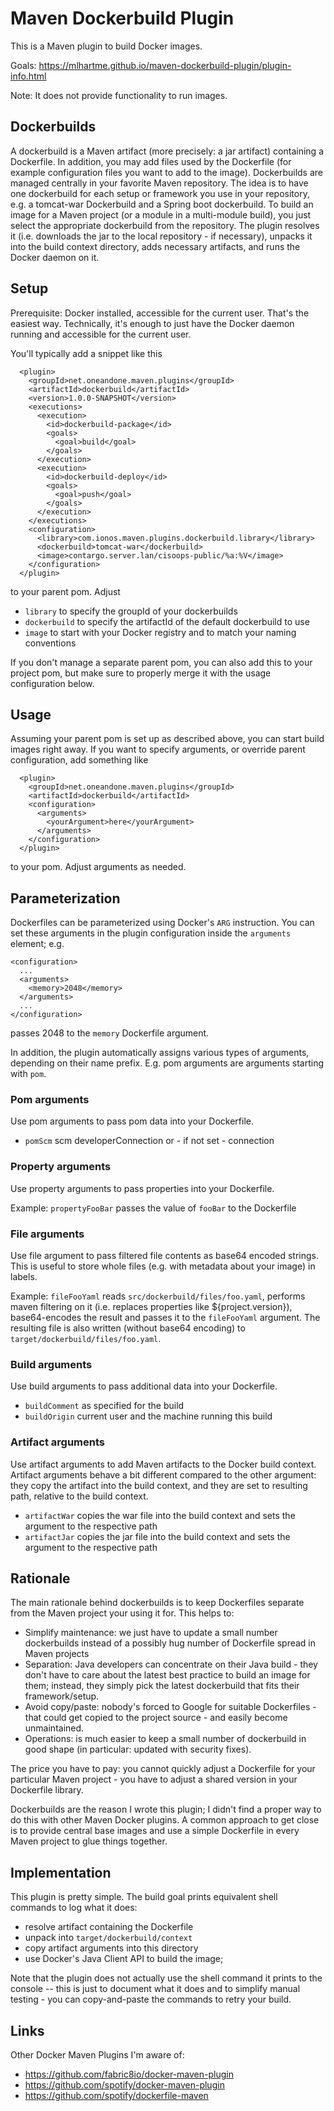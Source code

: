 # Maven Dockerbuild Plugin

This is a Maven plugin to build Docker images.

Goals: https://mlhartme.github.io/maven-dockerbuild-plugin/plugin-info.html

Note: It does not provide functionality to run images.

## Dockerbuilds

A dockerbuild is a Maven artifact (more precisely: a jar artifact) containing a Dockerfile. In addition, you may add files used by the Dockerfile
(for example configuration files you want to add to the image). Dockerbuilds are managed centrally in your favorite Maven repository. The idea is to
have one dockerbuild for each setup or framework you use in your repository, e.g. a tomcat-war Dockerbuild and a Spring boot dockerbuild.
To build an image for a Maven project (or a module in a multi-module build), you just select the appropriate dockerbuild from the repository.
The plugin resolves it (i.e. downloads the jar to the local repository - if necessary), unpacks it into the build context directory, adds
necessary artifacts, and runs the Docker daemon on it.

## Setup

Prerequisite: Docker installed, accessible for the current user.
That's the easiest way. Technically, it's enough to just have the Docker daemon running and accessible for the current user.

You'll typically add a snippet like this

      <plugin>
        <groupId>net.oneandone.maven.plugins</groupId>
        <artifactId>dockerbuild</artifactId>
        <version>1.0.0-SNAPSHOT</version>
        <executions>
          <execution>
            <id>dockerbuild-package</id>
            <goals>
              <goal>build</goal>
            </goals>
          </execution>
          <execution>
            <id>dockerbuild-deploy</id>
            <goals>
              <goal>push</goal>
            </goals>
          </execution>
        </executions>
        <configuration>
          <library>com.ionos.maven.plugins.dockerbuild.library</library>
          <dockerbuild>tomcat-war</dockerbuild>
          <image>contargo.server.lan/cisoops-public/%a:%V</image>
        </configuration>
      </plugin>

to your parent pom. Adjust
* `library` to specify the groupId of your dockerbuilds
* `dockerbuild` to specify the artifactId of the default dockerbuild to use
* `image` to start with your Docker registry and to match your naming conventions

If you don't manage a separate parent pom, you can also add this to your project pom, but make sure to properly merge
it with the usage configuration below.


## Usage

Assuming your parent pom is set up as described above, you can start build images right away. If you want to specify arguments,
or override parent configuration, add something like

      <plugin>
        <groupId>net.oneandone.maven.plugins</groupId>
        <artifactId>dockerbuild</artifactId>
        <configuration>
          <arguments>
            <yourArgument>here</yourArgument>
          </arguments>
        </configuration>
      </plugin>

to your pom. Adjust arguments as needed.


## Parameterization

Dockerfiles can be parameterized using Docker's `ARG` instruction. You can set these arguments in the plugin configuration inside
the `arguments` element; e.g.

    <configuration>
      ...
      <arguments>
        <memory>2048</memory>
      </arguments>
      ...
    </configuration>

passes 2048 to the `memory` Dockerfile argument.

In addition, the plugin automatically assigns various types of arguments, depending on their name prefix. E.g. pom arguments are arguments
starting with `pom`.

### Pom arguments

Use pom arguments to pass pom data into your Dockerfile.

* `pomScm`  scm developerConnection or - if not set - connection


### Property arguments

Use property arguments to pass properties into your Dockerfile.

Example: `propertyFooBar` passes the value of `fooBar` to the Dockerfile

### File arguments

Use file argument to pass filtered file contents as base64 encoded strings. This is useful to store whole files (e.g. with metadata about
your image) in labels.

Example: `fileFooYaml` reads `src/dockerbuild/files/foo.yaml`, performs maven filtering on it (i.e. replaces properties like ${project.version}),
base64-encodes the result and passes it to the `fileFooYaml` argument. The resulting file is also written (without base64 encoding)
to `target/dockerbuild/files/foo.yaml`.


### Build arguments

Use build arguments to pass additional data into your Dockerfile.

* `buildComment` as specified for the build
* `buildOrigin` current user and the machine running this build


### Artifact arguments

Use artifact arguments to add Maven artifacts to the Docker build context. Artifact arguments behave a bit different compared to the other
argument: they copy the artifact into the build context, and they are set to resulting path, relative to the build context.

* `artifactWar` copies the war file into the build context and sets the argument to the respective path
* `artifactJar` copies the jar file into the build context and sets the argument to the respective path


## Rationale

The main rationale behind dockerbuilds is to keep Dockerfiles separate from the Maven project your using it for. This helps to:
* Simplify maintenance: we just have to update a small number dockerbuilds instead of a possibly hug number of Dockerfile spread in Maven projects
* Separation: Java developers can concentrate on their Java build - they don't have to care about the latest best practice to build an
  image for them; instead, they simply pick the latest dockerbuild that fits their framework/setup.
* Avoid copy/paste: nobody's forced to Google for suitable Dockerfiles - that could get copied to the project source - and easily become
  unmaintained.
* Operations: is much easier to keep a small number of dockerbuild in good shape (in particular: updated with security fixes).

The price you have to pay: you cannot quickly adjust a Dockerfile for your particular Maven project - you have to adjust a shared version
in your Dockerfile library.

Dockerbuilds are the reason I wrote this plugin; I didn't find a proper way to do this with other Maven Docker plugins. A common
approach to get close is to provide central base images and use a simple Dockerfile in every Maven project to glue things together.


## Implementation

This plugin is pretty simple. The build goal prints equivalent shell commands to log what it does:
* resolve artifact containing the Dockerfile
* unpack into `target/dockerbuild/context`
* copy artifact arguments into this directory
* use Docker's Java Client API to build the image;

Note that the plugin does not actually use the shell command it prints to the console -- this is just to document what it does and to simplify
manual testing - you can copy-and-paste the commands to retry your build.


## Links

Other Docker Maven Plugins I'm aware of:

* https://github.com/fabric8io/docker-maven-plugin
* https://github.com/spotify/docker-maven-plugin
* https://github.com/spotify/dockerfile-maven
